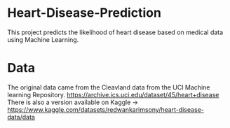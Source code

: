 # Heart-Disease-Prediction
This project predicts the likelihood of heart disease based on medical data using Machine Learning.
# Data
 The original data came from the Cleavland data from the UCI Machine learning Repository.
 https://archive.ics.uci.edu/dataset/45/heart+disease
 There is also a version available on Kaggle ->  https://www.kaggle.com/datasets/redwankarimsony/heart-disease-data/data

 
